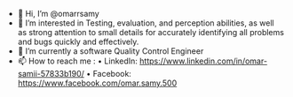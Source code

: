 - 👋 Hi, I’m @omarrsamy
- 👀 I’m interested in Testing, evaluation, and perception abilities, as well as strong attention to small details for accurately identifying all problems and bugs quickly and effectively.
- 🌱 I’m currently a software Quality Control Engineer 
- 📫 How to reach me : 
                        • LinkedIn: https://www.linkedin.com/in/omar-samii-57833b190/
                        • Facebook: https://www.facebook.com/omar.samy.500
                       
<!---
omarrsamy/omarrsamy is a ✨ special ✨ repository because its `README.md` (this file) appears on your GitHub profile.
You can click the Preview link to take a look at your changes.
--->
